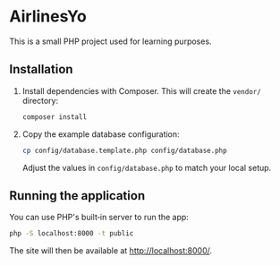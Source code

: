 # AirlinesYo

This is a small PHP project used for learning purposes.

## Installation

1. Install dependencies with Composer. This will create the `vendor/` directory:

   ```bash
   composer install
   ```

2. Copy the example database configuration:

   ```bash
   cp config/database.template.php config/database.php
   ```

   Adjust the values in `config/database.php` to match your local setup.

## Running the application

You can use PHP's built‑in server to run the app:

```bash
php -S localhost:8000 -t public
```

The site will then be available at [http://localhost:8000/](http://localhost:8000/).
